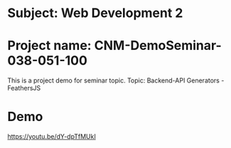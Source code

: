 # Subject: Web Development 2
# Project name: CNM-DemoSeminar-038-051-100
This is a project demo for seminar topic.
Topic: Backend-API Generators - FeathersJS
# Demo
https://youtu.be/dY-dpTfMUkI
